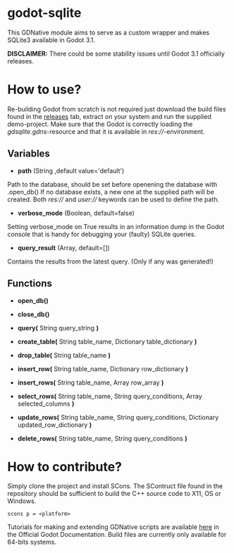 # godot-sqlite

This GDNative module aims to serve as a custom wrapper and makes SQLite3 available in Godot 3.1.

**DISCLAIMER:** There could be some stability issues until Godot 3.1 officially releases.

# How to use?

Re-building Godot from scratch is not required just download the build files found in 
the [releases](https://github.com/2shady4u/godot-sqlite/releases) tab, extract on your system and run the supplied demo-project.
Make sure that the Godot is correctly loading the *gdsqlite.gdns*-resource and that it is available in *res://*-environment.

## Variables

- **path** (String ,default value='default')

Path to the database, should be set before openening the database with .open_db()
If no database exists, a new one at the supplied path will be created. Both *res://* and *user://* keywords can be used 
to define the path.

- **verbose_mode** (Boolean, default=false)

Setting verbose_mode on True results in an information dump in the Godot console that
is handy for debugging your (faulty) SQLite queries.

- **query_result** (Array, default=[])

Contains the results from the latest query. (Only if any was generated!)

## Functions

- **open_db()**

- **close_db()**

- **query(** String query_string **)**

- **create_table(** String table_name, Dictionary table_dictionary **)**

- **drop_table(** String table_name **)**

- **insert_row(** String table_name, Dictionary row_dictionary **)**

- **insert_rows(** String table_name, Array row_array **)**

- **select_rows(** String table_name, String query_conditions, Array selected_columns **)**

- **update_rows(** String table_name, String query_conditions, Dictionary updated_row_dictionary **)**

- **delete_rows(** String table_name, String query_conditions **)**

# How to contribute?

Simply clone the project and install SCons. The SContruct file found in the repository should 
be sufficient to build the C++ source code to X11, OS or Windows.

```
scons p = <platform>
```

Tutorials for making and extending GDNative scripts are available [here](https://docs.godotengine.org/en/latest/tutorials/plugins/gdnative/gdnative-cpp-example.html) 
in the Official Godot Documentation. Build files are currently only available for 64-bits systems.
